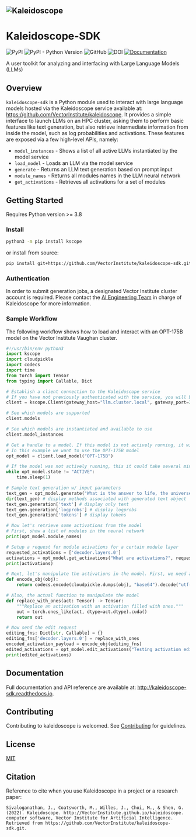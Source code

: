 ![Kaleidoscope](https://user-images.githubusercontent.com/72175053/229659396-2a61cd69-eafa-4a96-8e1c-d93519a8f617.png)
-----------------
# Kaleidoscope-SDK
![PyPI](https://img.shields.io/pypi/v/kscope)
![PyPI - Python Version](https://img.shields.io/pypi/pyversions/kscope)
![GitHub](https://img.shields.io/github/license/VectorInstitute/kaleidoscope-sdk)
![DOI](https://img.shields.io/badge/DOI-in--progress-blue)
[![Documentation](https://img.shields.io/badge/api-reference-lightgrey.svg)](https://kaleidoscope-sdk.readthedocs.io/en/latest/)

A user toolkit for analyzing and interfacing with Large Language Models (LLMs)


## Overview

``kaleidoscope-sdk`` is a Python module used to interact with large language models
hosted via the Kaleidoscope service available at: https://github.com/VectorInstitute/kaleidoscope.
It provides a simple interface to launch LLMs on an HPC cluster, asking them to
perform basic features like text generation, but also retrieve intermediate
information from inside the model, such as log probabilities and activations.
These features are exposed via a few high-level APIs, namely:

* `model_instances` - Shows a list of all active LLMs instantiated by the model service
* `load_model` - Loads an LLM via the model service
* `generate` - Returns an LLM text generation based on prompt input
* `module_names` - Returns all modules names in the LLM neural network
* `get_activations` - Retrieves all activations for a set of modules



## Getting Started

Requires Python version >= 3.8

### Install

```bash
python3 -m pip install kscope
```
or install from source:

```bash
pip install git+https://github.com/VectorInstitute/kaleidoscope-sdk.git
```

### Authentication

In order to submit generation jobs, a designated Vector Institute cluster account is required. Please contact the
[AI Engineering Team](mailto:ai_engineering@vectorinstitute.ai?subject=[Github]%20Kaleidoscope)
in charge of Kaleidoscope for more information.

### Sample Workflow

The following workflow shows how to load and interact with an OPT-175B model
on the Vector Institute Vaughan cluster.

```python
#!/usr/bin/env python3
import kscope
import cloudpickle
import codecs
import time
from torch import Tensor
from typing import Callable, Dict

# Establish a client connection to the Kaleidoscope service
# If you have not previously authenticated with the service, you will be prompted to now
client = kscope.Client(gateway_host="llm.cluster.local", gateway_port=3001)

# See which models are supported
client.models

# See which models are instantiated and available to use
client.model_instances

# Get a handle to a model. If this model is not actively running, it will get launched in the background.
# In this example we want to use the OPT-175B model
opt_model = client.load_model("OPT-175B")

# If the model was not actively running, this it could take several minutes to load. Wait for it come online.
while opt_model.state != "ACTIVE":
    time.sleep(1)

# Sample text generation w/ input parameters
text_gen = opt_model.generate("What is the answer to life, the universe, and everything?", {'max_tokens': 5, 'top_k': 4, 'temperature': 0.5})
dir(text_gen) # display methods associated with generated text object
text_gen.generation['text'] # display only text
text_gen.generation['logprobs'] # display logprobs
text_gen.generation['tokens'] # display tokens

# Now let's retrieve some activations from the model
# First, show a list of modules in the neural network
print(opt_model.module_names)

# Setup a request for module acivations for a certain module layer
requested_activations = ['decoder.layers.0']
activations = opt_model.get_activations("What are activations?", requested_activations)
print(activations)

# Next, let's manipulate the activations in the model. First, we need an encoder function.
def encode_obj(obj):
    return codecs.encode(cloudpickle.dumps(obj), "base64").decode("utf-8")

# Also, the actual function to manipulate the model
def replace_with_ones(act: Tensor) -> Tensor:
    """Replace an activation with an activation filled with ones."""
    out = torch.ones_like(act, dtype=act.dtype).cuda()
    return out

# Now send the edit request
editing_fns: Dict[str, Callable] = {}
editing_fns['decoder.layers.0'] = replace_with_ones
encoded_activation_payload = encode_obj(editing_fns)
edited_activations = opt_model.edit_activations("Testing activation editing", encoded_activation_payload)
print(edited_activations)

```

## Documentation
Full documentation and API reference are available at: http://kaleidoscope-sdk.readthedocs.io.


## Contributing
Contributing to kaleidoscope is welcomed. See [Contributing](CONTRIBUTING) for
guidelines.


## License
[MIT](LICENSE)


## Citation
Reference to cite when you use Kaleidoscope in a project or a research paper:
```
Sivaloganathan, J., Coatsworth, M., Willes, J., Choi, M., & Shen, G. (2022). Kaleidoscope. http://VectorInstitute.github.io/kaleidoscope. computer software, Vector Institute for Artificial Intelligence. Retrieved from https://github.com/VectorInstitute/kaleidoscope-sdk.git.
```
